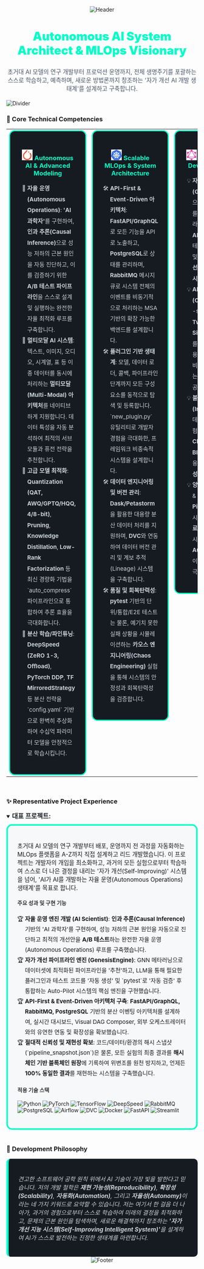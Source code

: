 <div id="header" align="center">
  <img src="https://capsule-render.vercel.app/api?type=venom&color=00ffc7&height=300&section=header&text=IRO's%20Universe&fontSize=70&animation=twinkling&fontColor=ffffff&fontAlignY=38" alt="Header"/>
</div>

<div style="text-align: center; margin-top: 20px; margin-bottom: 20px;">
  <h2 style="font-weight: 900; font-size: 2.2em; color: #00ffc7;">
    Autonomous AI System Architect & MLOps Visionary
  </h2>
  <p style="font-size: 1.1em; color: #4a5568;">
    초거대 AI 모델의 연구 개발부터 프로덕션 운영까지, 전체 생명주기를 포괄하는<br/>스스로 학습하고, 예측하며, 새로운 방법론까지 창조하는 '자가 개선 AI 개발 생태계'를 설계하고 구축합니다.
  </p>
</div>

<img src="https://capsule-render.vercel.app/api?type=waving&color=00ffc7&height=70&section=title&width=100%" alt="Divider"/>

### **🚀 Core Technical Competencies**

<table width="100%" cellspacing="15" cellpadding="0" style="border: none;">
  <tr valign="top">
    <td width="33.3%">
      <div style="background-color: #161b22; border: 3px solid #00ffc7; border-radius: 15px; padding: 25px; height: 100%;">
        <h3 align="center" style="font-weight: bold; color: #00ffc7;">
          <img src="https://raw.githubusercontent.com/devicons/devicon/master/icons/pytorch/pytorch-original.svg" alt="PyTorch" width="28" height="28"/>
          Autonomous AI & Advanced Modeling
        </h3>
        <ul style="list-style-type: '🤖 '; padding-left: 20px; font-size: 15px; line-height: 1.9; color: #c9d1d9;">
          <li><b>자율 운영 (Autonomous Operations)</b>: <strong>'AI 과학자'</strong>를 구현하여, <strong>인과 추론(Causal Inference)</strong>으로 성능 저하의 근본 원인을 자동 진단하고, 이를 검증하기 위한 <strong>A/B 테스트 파이프라인</strong>을 스스로 설계 및 실행하는 완전한 자율 최적화 루프를 구축합니다.</li>
          <li><b>멀티모달 AI 시스템</b>: 텍스트, 이미지, 오디오, 시계열, 표 등 이종 데이터를 동시에 처리하는 <strong>멀티모달(Multi-Modal) 아키텍처</strong>를 네이티브하게 지원합니다. 데이터 특성을 자동 분석하여 최적의 서브모듈과 퓨전 전략을 추천합니다.</li>
          <li><b>고급 모델 최적화</b>: <strong>Quantization (QAT, AWQ/GPTQ/HQQ, 4/8-bit)</strong>, <strong>Pruning</strong>, <strong>Knowledge Distillation</strong>, <strong>Low-Rank Factorization</strong> 등 최신 경량화 기법을 `auto_compress` 파이프라인으로 통합하여 추론 효율을 극대화합니다.</li>
          <li><b>분산 학습/파인튜닝</b>: <strong>DeepSpeed (ZeRO 1-3, Offload)</strong>, <strong>PyTorch DDP</strong>, <strong>TF MirroredStrategy</strong> 등 분산 전략을 `config.yaml` 기반으로 완벽히 추상화하여 수십억 파라미터 모델을 안정적으로 학습시킵니다.</li>
        </ul>
      </div>
    </td>
    <td width="33.3%">
      <div style="background-color: #161b22; border: 3px solid #00ffc7; border-radius: 15px; padding: 25px; height: 100%;">
        <h3 align="center" style="font-weight: bold; color: #00ffc7;">
          <img src="https://raw.githubusercontent.com/devicons/devicon/master/icons/kubernetes/kubernetes-plain.svg" alt="Kubernetes" width="28" height="28"/>
          Scalable MLOps & System Architecture
        </h3>
        <ul style="list-style-type: '🛠️ '; padding-left: 20px; font-size: 15px; line-height: 1.9; color: #c9d1d9;">
          <li><b>API-First & Event-Driven 아키텍처</b>: <strong>FastAPI/GraphQL</strong>로 모든 기능을 API로 노출하고, <strong>PostgreSQL</strong>로 상태를 관리하며, <strong>RabbitMQ</strong> 메시지 큐로 시스템 전체의 이벤트를 비동기적으로 처리하는 MSA 기반의 확장 가능한 백엔드를 설계합니다.</li>
          <li><b>플러그인 기반 생태계</b>: 모델, 데이터 로더, 콜백, 파이프라인 단계까지 모든 구성 요소를 동적으로 탐색 및 등록합니다. `new_plugin.py` 유틸리티로 개발자 경험을 극대화한, 프레임워크 비종속적 시스템을 설계합니다.</li>
          <li><b>데이터 엔지니어링 및 버전 관리</b>: <strong>Dask/Petastorm</strong>을 활용한 대용량 분산 데이터 처리를 지원하며, <strong>DVC</strong>와 연동하여 데이터 버전 관리 및 계보 추적(Lineage) 시스템을 구축합니다.</li>
          <li><b>품질 및 회복탄력성</b>: <strong>pytest</strong> 기반의 단위/통합/E2E 테스트는 물론, 예기치 못한 실패 상황을 시뮬레이션하는 <strong>카오스 엔지니어링(Chaos Engineering)</strong> 실험을 통해 시스템의 안정성과 회복탄력성을 검증합니다.</li>
        </ul>
      </div>
    </td>
    <td width="33.3%">
      <div style="background-color: #161b22; border: 3px solid #00ffc7; border-radius: 15px; padding: 25px; height: 100%;">
        <h3 align="center" style="font-weight: bold; color: #00ffc7;">
          <img src="https://raw.githubusercontent.com/devicons/devicon/master/icons/graphql/graphql-plain.svg" alt="GraphQL" width="28" height="28"/>
          Visionary MLOps & Developer Experience
        </h3>
        <ul style="list-style-type: '💡 '; padding-left: 20px; font-size: 15px; line-height: 1.9; color: #c9d1d9;">
          <li><b>자가 개선 시스템 (GenesisEngine)</b>: <strong>GNN</strong>으로 과거 모든 실험의 관계를 학습하여 최적의 파이프라인을 '추천'하고, <strong>LLM API</strong>로 필요한 플러그인과 테스트 코드를 '자동 생성' 및 '자동 검증'하는 <strong>자가 개선/확장(Self-Improving) 시스템</strong>을 설계합니다.</li>
          <li><b>AI 기반 사전 시뮬레이션 (Oracle)</b>: 실험 실행 전(`--simulate`), <strong>Digital Twin Simulator(Transformer)</strong>를 통해 예상되는 성능, 비용, 시간을 미리 예측하여 값비싼 자원과 시간을 절약하는 What-if 분석 환경을 제공합니다.</li>
          <li><b>불변의 감사 추적 (Immutable Audit)</b>: 코드, 데이터, 환경의 해시 값과 실험 결과를 <strong>해시 체인(Hash Chain)</strong>으로 연결, <strong>Private Blockchain</strong>에 기록하여 금융/의료 수준의 <strong>절대적 재현성</strong>과 무결성을 확보합니다.</li>
          <li><b>양방향 AI 개발 환경</b>: Drag & Drop 방식의 <strong>Visual Pipeline Composer</strong>, 실시간으로 개입 가능한 <strong>AI 동료 챗봇</strong>, 모델 내부를 3D로 시각화하는 <strong>Model Autopsy</strong> 등 차세대 인터페이스를 통해 개발 생산성을 극대화합니다.</li>
        </ul>
      </div>
    </td>
  </tr>
</table>
<br>

### ✨ **Representative Project Experience**
<details open>
<summary>
  <strong style="font-size: 1.2em; color: #1f2328;">
    대표 프로젝트: <AI가 AI를 개발하는 자율 운영 End-to-End MLOps 생태계>
  </strong>
</summary>
<div style="background-color: #f6f8fa; border: 4px solid #00ffc7; border-radius: 15px; padding: 25px; margin-top: 10px;">
  <p style="font-size: 1.1em;">
    초거대 AI 모델의 연구 개발부터 배포, 운영까지 전 과정을 자동화하는 MLOps 플랫폼을 A-Z까지 직접 설계하고 리드 개발했습니다. 이 프로젝트는 개발자의 개입을 최소화하고, 과거의 모든 실험으로부터 학습하여 스스로 더 나은 결정을 내리는 '자가 개선(Self-Improving)' 시스템을 넘어, 'AI가 AI를 개발하는 자율 운영(Autonomous Operations) 생태계'를 목표로 합니다.
  </p>
  <h4 style="font-weight: bold; color: #333;">주요 성과 및 구현 기능</h4>
  <ul style="list-style-type: '🏆 '; padding-left: 20px; font-size: 15px; line-height: 1.8;">
    <li><strong>자율 운영 엔진 개발 (AI Scientist)</strong>: <strong>인과 추론(Causal Inference)</strong> 기반의 'AI 과학자'를 구현하여, 성능 저하의 근본 원인을 자동으로 진단하고 최적의 개선안을 <strong>A/B 테스트</strong>하는 완전한 자율 운영(Autonomous Operations) 루프를 구축했습니다.</li>
    <li><strong>자가 개선 파이프라인 엔진 (GenesisEngine)</strong>: GNN 메타러닝으로 데이터셋에 최적화된 파이프라인을 '추천'하고, LLM을 통해 필요한 플러그인과 테스트 코드를 '자동 생성' 및 `pytest`로 '자동 검증' 후 통합하는 Auto-Pilot 시스템의 핵심 엔진을 구현했습니다.</li>
    <li><strong>API-First & Event-Driven 아키텍처 구축</strong>: <strong>FastAPI/GraphQL, RabbitMQ, PostgreSQL</strong> 기반의 분산 이벤팅 아키텍처를 설계하여, 실시간 대시보드, Visual DAG Composer, 외부 오케스트레이터와의 유연한 연동 및 확장성을 확보했습니다.</li>
    <li><strong>절대적 신뢰성 및 재현성 확보</strong>: 코드/데이터/환경의 해시 스냅샷(`pipeline_snapshot.json`)은 물론, 모든 실험의 최종 결과를 <strong>해시 체인 기반 블록체인 원장</strong>에 기록하여 위변조를 원천 방지하고, 언제든 <strong>100% 동일한 결과</strong>를 재현하는 시스템을 구축했습니다.</li>
  </ul>
  <h4 style="font-weight: bold; color: #333;">적용 기술 스택</h4>
  <p>
    <img src="https://img.shields.io/badge/Python-3776AB?style=for-the-badge&logo=python&logoColor=white" alt="Python"/> <img src="https://img.shields.io/badge/PyTorch-EE4C2C?style=for-the-badge&logo=pytorch&logoColor=white" alt="PyTorch"/> <img src="https://img.shields.io/badge/TensorFlow-FF6F00?style=for-the-badge&logo=tensorflow&logoColor=white" alt="TensorFlow"/> <img src="https://img.shields.io/badge/DeepSpeed-007ACC?style=for-the-badge" alt="DeepSpeed"/> <img src="https://img.shields.io/badge/RabbitMQ-FF6600?style=for-the-badge&logo=rabbitmq&logoColor=white" alt="RabbitMQ"/> <img src="https://img.shields.io/badge/PostgreSQL-316192?style=for-the-badge&logo=postgresql&logoColor=white" alt="PostgreSQL"/> <img src="https://img.shields.io/badge/Airflow-017CEE?style=for-the-badge&logo=apacheairflow&logoColor=white" alt="Airflow"/> <img src="https://img.shields.io/badge/DVC-13ADC7?style=for-the-badge&logo=dvc&logoColor=white" alt="DVC"/> <img src="https://img.shields.io/badge/Docker-2496ED?style=for-the-badge&logo=docker&logoColor=white" alt="Docker"/> <img src="https://img.shields.io/badge/FastAPI-009688?style=for-the-badge&logo=fastapi&logoColor=white" alt="FastAPI"/> <img src="https://img.shields.io/badge/Streamlit-FF4B4B?style=for-the-badge&logo=streamlit&logoColor=white" alt="Streamlit"/>
  </p>
</div>
</details>
<br>

### 💬 **Development Philosophy**
<div style="background-color: #161b22; border-left: 6px solid #00ffc7; border-radius: 10px; padding: 25px; color: #c9d1d9;">
  <p style="font-style: italic; font-size: 1.1em;">견고한 소프트웨어 공학 원칙 위에서 AI 기술이 가장 빛을 발한다고 믿습니다. 저의 개발 철학은 <strong>재현 가능성(Reproducibility)</strong>, <strong>확장성(Scalability)</strong>, <strong>자동화(Automation)</strong>, 그리고 <strong>자율성(Autonomy)</strong>이라는 네 가지 키워드로 요약할 수 있습니다. 저는 여기서 한 걸음 더 나아가, 과거의 경험으로부터 스스로 학습하여 미래의 결정을 최적화하고, 문제의 근본 원인을 탐색하며, 새로운 해결책까지 창조하는 <strong>'자가 개선 지능 시스템(Self-Improving Intelligent System)'</strong>을 설계하여 AI가 스스로 발전하는 진정한 생태계를 마련합니다.</p>
</div>

<div id="footer" align="center">
  <img src="https://capsule-render.vercel.app/api?type=waving&color=00ffc7&height=200&section=footer" alt="Footer"/>
</div>
